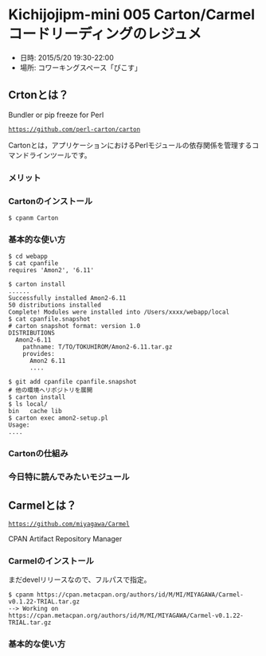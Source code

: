 # Kichijojipm-mini 005 Carton/Carmelコードリーディングのレジュメ

* 日時: 2015/5/20 19:30-22:00
* 場所: コワーキングスペース「ぴこす」

## Crtonとは？

Bundler or pip freeze for Perl

[`https://github.com/perl-carton/carton`](https://github.com/perl-carton/carton)

Cartonとは，アプリケーションにおけるPerlモジュールの依存関係を管理するコマンドラインツールです。

### メリット

### Cartonのインストール

    $ cpanm Carton

### 基本的な使い方

    $ cd webapp
    $ cat cpanfile
    requires 'Amon2', '6.11'
    
    $ carton install
    ......
    Successfully installed Amon2-6.11
    50 distributions installed
    Complete! Modules were installed into /Users/xxxx/webapp/local
    $ cat cpanfile.snapshot
    # carton snapshot format: version 1.0
    DISTRIBUTIONS
      Amon2-6.11
        pathname: T/TO/TOKUHIROM/Amon2-6.11.tar.gz
        provides:
          Amon2 6.11
          ....

    $ git add cpanfile cpanfile.snapshot
    # 他の環境へリポジトリを展開
    $ carton install
    $ ls local/
    bin   cache lib
    $ carton exec amon2-setup.pl
    Usage:
    ....
    
### Cartonの仕組み

### 今日特に読んでみたいモジュール

## Carmelとは？

[`https://github.com/miyagawa/Carmel`](https://github.com/miyagawa/Carmel)

CPAN Artifact Repository Manager

### Carmelのインストール

まだdevelリリースなので、フルパスで指定。

    $ cpanm https://cpan.metacpan.org/authors/id/M/MI/MIYAGAWA/Carmel-v0.1.22-TRIAL.tar.gz
    --> Working on https://cpan.metacpan.org/authors/id/M/MI/MIYAGAWA/Carmel-v0.1.22-TRIAL.tar.gz

### 基本的な使い方

